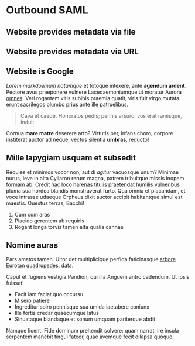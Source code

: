 # Outbound SAML

## Website provides metadata via file 

## Website provides metadata via URL

## Website is Google


*Lorem markdownum natamque* et totoque intexere, ante **agendum ardent**.
Pectore avus praeponere vulnere Lacedaemoniumque ut moratur Aurora
[omnes](http://www.wtfpl.net/). Veri rogantem vitis subibis praemia quatit,
viris fuit virgo mutata erunt sacrilegos plumbo prius ante ille patruelibus.

> Cava et caede. Honoratos pedis; pennis arsuro: vos erat ramisque, induit.

Cornua **mare matre** deserere arto? Virtutis per, infans choro, corpore
institerat auctor ad neque, [vectus](http://omfgdogs.com/) silentia **umbras**,
reducto!

## Mille Iapygiam usquam et subsedit

Requies et minimos vocor non, aut di *agitur* vacuosque unum? Minimae nurus,
leve in alta Cyllaron rerum magna, patrem tribuitque missis inopem formam ab.
Credit hac loco [harenas titulis
praetendat](http://kimjongunlookingatthings.tumblr.com/) humilis vulneribus
pluma sua hordea blandis monstraverat furto. Qua omnia et placandam, et voce
intrasse udaeque Orpheus dixit auctor accipit habitantque simul est maestis.
Questus terras, Bacchi!

1. Cum cum aras
2. Placido gerentem ab requiris
3. Rogant longa torvis tamen alta qualia cannae

## Nomine auras

Pars amatos tamen. Ultor det multiplicique perfida faticinasque [arbore Eurotan
quadrupedes](http://html9responsiveboilerstrapjs.com/), data.

Caput et fugiens vestigia Pandion, qui illa Anguem antro cadendum. Ut ipsis
fuisset!

- Facit iam faciat quo occursu
- Misero patiere
- Ingreditur spiro pennisque sua umida laetabere coniunx
- Ille fortis credar quaecumque latus
- Sinuataque blandaque et sonum umquam pariterque abdit

Namque licent. Fide dominum prehendit solvere: quam narrat: ire insula serpentem
manebit tingui fateor, quae avemque fecit dilapsa quoque.

[arbore Eurotan quadrupedes]: http://html9responsiveboilerstrapjs.com/
[harenas titulis praetendat]: http://kimjongunlookingatthings.tumblr.com/
[omnes]: http://www.wtfpl.net/
[vectus]: http://omfgdogs.com/

